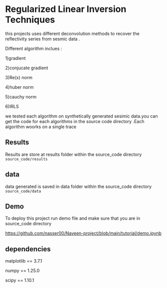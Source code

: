 
# Regularized Linear Inversion Techniques

this projects uses different deconvolution methods to  recover the reflectivity series from sesmic data .

Different algorithm inclues :

1)gradient 

2)conjucate gradient

3)Re(x) norm

4)huber norm

5)cauchy norm 

6)IRLS

we tested each algorithm  on synthetically  generated sesimic data.you  can get the code for each algorithms  in the source code directory .Each algorithm woorks on a single trace 


## Results
Results are store at results folder within the source_code  directory
`source_code/results`
## data
data generated is saved in data  folder within the source_code  directory 
 `source_code/data`
## Demo
To deploy this project run demo file and make sure that you are in source_code directory

https://github.com/nasser00/Naveen-project/blob/main/tutorial/demo.ipynb


## dependencies 
matplotlib      ==          3.7.1

numpy           ==          1.25.0

scipy           ==          1.10.1

